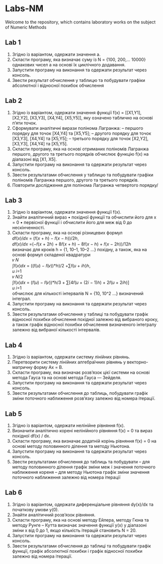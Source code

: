 # Labs-NM
Welcome to the repository, which contains laboratory works on the subject of Numeric Methods
## Lab 1
 1. Згідно із варіантом, одержати значення a.
 2. Скласти програму, яка визначає суму із N = {100, 200,… 10000} однакових чисел a на основі їх циклічного додавання.
 3. Запустити програму на виконання та одержати результат через консоль.
 4. Звести результат обчислення у таблицю та побудувати графіки абсолютної і відносної похибок обчислення
## Lab 2
 1. Згідно із варіантом, одержати значення функції f(x) = [[X1,Y1], [X2,Y2], [X3,Y3], [X4,Y4], [X5,Y5]], яку означено таблично на основі п’яти точок.
 2. Сформувати аналітичні вирази полінома Лагранжа:
  – першого порядку для точок [X4,Y4] та [X5,Y5];
  – другого порядку для точок [X3,Y3], [X4,Y4] та [X5,Y5];
  – третього порядку для точок [X2,Y2], [X3,Y3], [X4,Y4] та [X5,Y5].
 3. Скласти програму, яка на основі отриманих поліномів Лагранжа першого, другого та третього порядків обчислює функцію f(x) на діапазоні від [X1, X5].
 4. Запустити програму на виконання та одержати результат через консоль.
 5. Звести результатами обчислення у таблицю та побудувати графіки поліномів Лагранжа першого, другого та третього порядків.
 6. Повторити дослідження для полінома Лагранжа четвертого порядку/
## Lab 3
 1. Згідно із варіантом, одержати значення функції f(x).
 2. Знайти аналітичний вираз
  • похідної функції та обчислити його для x = 0
  • первісної функції і обчислити його для меж від 0 до нескінченності.
 3. Скласти програму, яка на основі різницевих формул <br />
𝑑𝑓(𝑥)/𝑑𝑥 = (𝑓(𝑥 + ℎ) − 𝑓(𝑥 − ℎ))/2ℎ,<br />
𝑑𝑓(𝑥)/𝑑𝑥 =(−𝑓(𝑥 + 2ℎ) + 8𝑓(𝑥 + ℎ) − 8𝑓(𝑥 − ℎ) + 𝑓(𝑥 − 2ℎ))/12ℎ<br />
визначає для кроків h = {1, 10–1, 10–2 …} похідну, а також, яка на основі формул складеної квадратури<br />
𝑣                               𝑁<br />
∫𝑓(𝑥)𝑑𝑥 = ((𝑓(𝑢) − 𝑓(𝑣))*ℎ)/2 +∑𝑓(𝑢 + 𝑖ℎ)ℎ,<br />
𝑢                              𝑖=1<br />
𝑣                             𝑁/2<br />
∫𝑓(𝑥)𝑑𝑥 = (𝑓(𝑢) − 𝑓(𝑣))*h/3 + ∑[4𝑓(𝑢 + (2𝑖 − 1)ℎ) + 2𝑓(𝑢 + 2𝑖ℎ)]<br />
𝑢                             𝑖=1<br />
обчислює для кількості інтервалів N = {10, 10^2 …} визначений інтеграл.
 5. Запустити програму на виконання та одержати результат через консоль.
 6. Звести результатами обчислення у таблиці та побудувати графік відносної похибки обчислення похідної залежно від вибраного кроку, а також графік відносної похибки обчислення визначеного інтегралу залежно від вибраної кількості інтервалів.
## Lab 4
 1. Згідно із варіантом, одержати систему лінійних рівнянь.
 2. Перетворити систему лінійних алгебраїчних рівнянь у векторно-матричну форму Ax = B.
 3. Скласти програму, яка визначає розв’язок цієї системи на основі метода Гауса та на основі метода Гауса — Зейделя.
 4. Запустити програму на виконання та одержати результат через консоль.
 5. Звести результатами обчислення до таблиць, побудувати графік зміни поточного наближення розв’язку залежно від номера ітерації.
## Lab 5
 1. Згідно із варіантом, одержати нелінійне рівняння f(x).
 2. Визначити аналітично корені нелінійного рівняння f(x) = 0 та вираз похідної df(x) / dx.
 3. Скласти програму, яка визначає додатній корінь рівняння f(x) = 0 на основі методу половинного ділення та методу Ньютона.
 4. Запустити програму на виконання та одержати результат через консоль.
 5. Звести результатами обчислення до таблиць та побудувати
  – для методу половинного ділення графік зміни меж і значення поточного наближення кореня
  – для методу Ньютона графік зміни значення поточного наближення залежно від номера ітерації
## Lab 6
 1. Згідно із варіантом, одержати диференціальне рівняння dy(x)/dx та початкову умови 
y(0).
 2. Знайти аналітичний розв’язок рівняння.
 3. Скласти програму, яка на основі методу Ейлера, методу Гюна та методу Рунге – Кутта визначає значення функції y(x) у діапазоні зміни x від 0 до 1, якщо кількість ітерацій становить N = 20.
 4. Запустити програму на виконання та одержати результат через консоль.
 5. Звести результатами обчислення до таблиці та побудувати графік функції, графік абсолютної похибки і графік відносної похибки залежно від номера ітерації.
